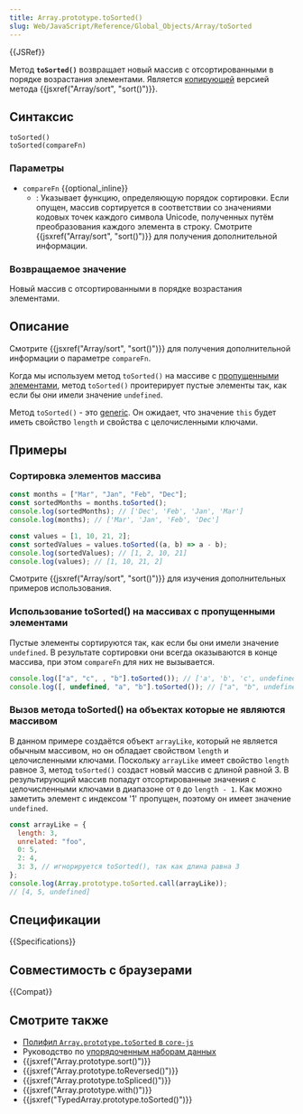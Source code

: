 ```yaml
---
title: Array.prototype.toSorted()
slug: Web/JavaScript/Reference/Global_Objects/Array/toSorted
---
```


{{JSRef}}

Метод **`toSorted()`** возвращает новый массив с отсортированными в порядке возрастания элементами. Является [копирующей](/ru/docs/Web/JavaScript/Reference/Global_Objects/Array#copying_methods_and_mutating_methods) версией метода {{jsxref("Array/sort", "sort()")}}.

## Синтаксис

```js-nolint
toSorted()
toSorted(compareFn)
```

### Параметры

- `compareFn` {{optional_inline}}
  - : Указывает функцию, определяющую порядок сортировки. Если опущен, массив сортируется в соответствии со значениями кодовых точек каждого символа Unicode, полученных путём преобразования каждого элемента в строку. Смотрите {{jsxref("Array/sort", "sort()")}} для получения дополнительной информации.

### Возвращаемое значение

Новый массив с отсортированными в порядке возрастания элементами.

## Описание

Смотрите {{jsxref("Array/sort", "sort()")}} для получения дополнительной информации о параметре `compareFn`.

Когда мы используем метод `toSorted()` на массиве с [пропущенными элементами](/ru/docs/Web/JavaScript/Guide/Indexed_collections#sparse_arrays), метод `toSorted()` проитерирует пустые элементы так, как если бы они имели значение `undefined`.

Метод `toSorted()` - это [generic](/ru/docs/Web/JavaScript/Reference/Global_Objects/Array#generic_array_methods). Он ожидает, что значение `this` будет иметь свойство `length` и свойства с целочисленными ключами.

## Примеры

### Сортировка элементов массива

```js
const months = ["Mar", "Jan", "Feb", "Dec"];
const sortedMonths = months.toSorted();
console.log(sortedMonths); // ['Dec', 'Feb', 'Jan', 'Mar']
console.log(months); // ['Mar', 'Jan', 'Feb', 'Dec']

const values = [1, 10, 21, 2];
const sortedValues = values.toSorted((a, b) => a - b);
console.log(sortedValues); // [1, 2, 10, 21]
console.log(values); // [1, 10, 21, 2]
```

Смотрите {{jsxref("Array/sort", "sort()")}} для изучения дополнительных примеров использования.

### Использование toSorted() на массивах с пропущенными элементами

Пустые элементы сортируются так, как если бы они имели значение `undefined`. В результате сортировки они всегда оказываются в конце массива, при этом `compareFn` для них не вызывается.

```js
console.log(["a", "c", , "b"].toSorted()); // ['a', 'b', 'c', undefined]
console.log([, undefined, "a", "b"].toSorted()); // ["a", "b", undefined, undefined]
```

### Вызов метода toSorted() на объектах которые не являются массивом

В данном примере создаётся объект `arrayLike`, который не является обычным массивом, но он обладает свойством `length` и целочисленными ключами. Поскольку `arrayLike` имеет свойство `length` равное 3, метод `toSorted()` создаст новый массив с длиной равной 3. В результирующий массив попадут отсортированные значения с целочисленными ключами в диапазоне от `0` до `length - 1`. Как можно заметить элемент с индексом '1' пропущен, поэтому он имеет значение `undefined`.

```js
const arrayLike = {
  length: 3,
  unrelated: "foo",
  0: 5,
  2: 4,
  3: 3, // игнорируется toSorted(), так как длина равна 3
};
console.log(Array.prototype.toSorted.call(arrayLike));
// [4, 5, undefined]
```

## Спецификации

{{Specifications}}

## Совместимость с браузерами

{{Compat}}

## Смотрите также

- [Полифил `Array.prototype.toSorted` в `core-js`](https://github.com/zloirock/core-js#change-array-by-copy)
- Руководство по [упорядоченным наборам данных](/en-US/docs/Web/JavaScript/Guide/Indexed_collections)
- {{jsxref("Array.prototype.sort()")}}
- {{jsxref("Array.prototype.toReversed()")}}
- {{jsxref("Array.prototype.toSpliced()")}}
- {{jsxref("Array.prototype.with()")}}
- {{jsxref("TypedArray.prototype.toSorted()")}}
